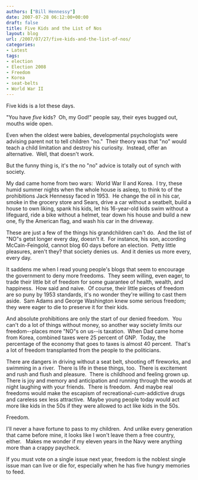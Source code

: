 ```yaml
---
authors: ["Bill Hennessy"]
date: 2007-07-28 06:12:00+00:00
draft: false
title: Five Kids and the List of Nos
layout: blog
url: /2007/07/27/five-kids-and-the-list-of-nos/
categories:
- Latest
tags:
- election
- Election 2008
- Freedom
- Korea
- seat-belts
- World War II
---
```


Five kids is a lot these days. 

"You have _five_ kids?  Oh, my God!" people say, their eyes bugged out, mouths wide open.

Even when the oldest were babies, developmental psychologists were advising parent not to tell children "no."  Their theory was that "no" would teach a child limitation and destroy his curiosity.  Instead, offer an alternative.  Well, that doesn't work. 

But the funny thing is, it's the no "no" advice is totally out of synch with society.

My dad came home from two wars:  World War II and Korea.  I try, these humid summer nights when the whole house is asleep, to think to of the prohibitions Jack Hennessy faced in 1953.  He change the oil in his car, smoke in the grocery store and Sears, drive a car without a seatbelt, build a house to own liking, spank his kids, let his 16-year-old kids swim without a lifeguard, ride a bike without a helmet, tear down his house and build a new one, fly the American flag, and wash his car in the driveway.

These are just a few of the things his grandchildren can't do.  And the list of "NO"s getst longer every day, doesn't it.  For instance, his son, according McCain-Feingold, cannot blog 60 days before an election.  Petty little pleasures, aren't they? that society denies us.  And it denies us more every, every day.

It saddens me when I read young people's blogs that seem to encourage the government to deny more freedoms.  They seem willing, even eager, to trade their little bit of freedom for some guarantee of health, wealth, and happiness.  How said and naive.  Of course, their little pieces of freedom are so puny by 1953 standards, it's no wonder they're willing to cast them aside.  Sam Adams and George Washington knew some serious freedom; they were eager to die to preserve it for their kids.

And absolute prohibitions are only the start of our denied freedom.  You can't do a lot of things without money, so another way society limits our freedom--places more "NO"s on us--is taxation.  When Dad came home from Korea, combined taxes were 25 percent of GNP.  Today, the percentage of the economy that goes to taxes is almost 40 percent.  That's a lot of freedom transplanted from the people to the politicians.

There are dangers in driving without a seat belt, shooting off fireworks, and swimming in a river.  There is life in these things, too.  There is excitement and rush and flush and pleasure.  There is childhood and feeling grown up.  There is joy and memory and anticipation and running through the woods at night laughing with your friends.  There is freedom.  And maybe real freedoms would make the escapism of recreational-_cum_-addictive drugs  and careless sex less attractive.  Maybe young people today would act more like kids in the 50s if they were allowed to act like kids in the 50s.

Freedom.

I'll never a have fortune to pass to my children.  And unlike every generation that came before mine, it looks like I won't leave them a free country, either.   Makes me wonder if my eleven years in the Navy were anything more than a crappy paycheck.

If you must vote on a single issue next year, freedom is the noblest single issue man can live or die for, especially when he has five hungry memories to feed.
